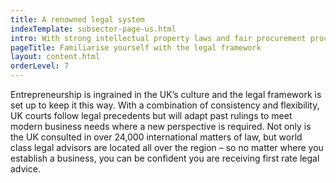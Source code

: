 ```yaml
---
title: A renowned legal system
indexTemplate: subsector-page-us.html
intro: With strong intellectual property laws and fair procurement procedures, the UK legal system is a globally renowned institution.
pageTitle: Familiarise yourself with the legal framework
layout: content.html
orderLevel: 7
---
```


Entrepreneurship is ingrained in the UK’s culture and the legal framework is set up to keep it this way. With a combination of consistency and flexibility, UK courts follow legal precedents but will adapt past rulings to meet modern business needs where a new perspective is required. Not only is the UK consulted in over 24,000 international matters of law, but world class legal advisors are located all over the region – so no matter where you establish a business, you can be confident you are receiving first rate legal advice.